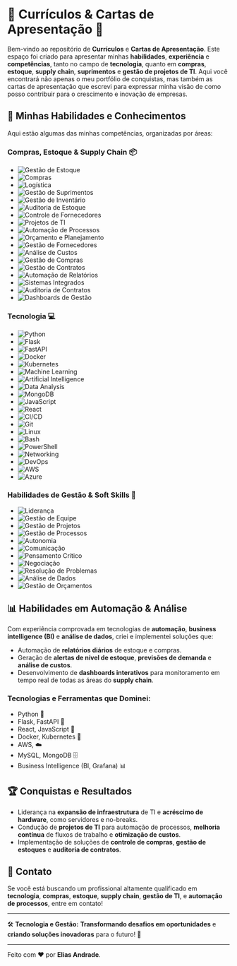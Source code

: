 # 🚀 **Currículos & Cartas de Apresentação** 💼

Bem-vindo ao repositório de **Currículos** e **Cartas de Apresentação**. Este espaço foi criado para apresentar minhas **habilidades**, **experiência** e **competências**, tanto no campo de **tecnologia**, quanto em **compras**, **estoque**, **supply chain**, **suprimentos** e **gestão de projetos de TI**. Aqui você encontrará não apenas o meu portfólio de conquistas, mas também as cartas de apresentação que escrevi para expressar minha visão de como posso contribuir para o crescimento e inovação de empresas.

## 🔧 **Minhas Habilidades e Conhecimentos**

Aqui estão algumas das minhas competências, organizadas por áreas:

### **Compras, Estoque & Supply Chain 📦**
- ![Gestão de Estoque](https://img.shields.io/badge/Gestão%20de%20Estoques-100%25-yellow)
- ![Compras](https://img.shields.io/badge/Compras-95%25-yellow)
- ![Logística](https://img.shields.io/badge/Logística-90%25-yellow)
- ![Gestão de Suprimentos](https://img.shields.io/badge/Gestão%20de%20Suprimentos-85%25-yellow)
- ![Gestão de Inventário](https://img.shields.io/badge/Gestão%20de%20Inventário-95%25-yellow)
- ![Auditoria de Estoque](https://img.shields.io/badge/Auditoria%20de%20Estoques-85%25-yellow)
- ![Controle de Fornecedores](https://img.shields.io/badge/Controle%20de%20Fornecedores-80%25-yellow)
- ![Projetos de TI](https://img.shields.io/badge/Projetos%20de%20TI-90%25-yellow)
- ![Automação de Processos](https://img.shields.io/badge/Automação%20de%20Processos-85%25-yellow)
- ![Orçamento e Planejamento](https://img.shields.io/badge/Orçamento%20e%20Planejamento-90%25-yellow)
- ![Gestão de Fornecedores](https://img.shields.io/badge/Gestão%20de%20Fornecedores-75%25-yellow)
- ![Análise de Custos](https://img.shields.io/badge/Análise%20de%20Custos-85%25-yellow)
- ![Gestão de Compras](https://img.shields.io/badge/Gestão%20de%20Compras-80%25-yellow)
- ![Gestão de Contratos](https://img.shields.io/badge/Gestão%20de%20Contratos-80%25-yellow)
- ![Automação de Relatórios](https://img.shields.io/badge/Automação%20de%20Relatórios-90%25-yellow)
- ![Sistemas Integrados](https://img.shields.io/badge/Sistemas%20Integrados-85%25-yellow)
- ![Auditoria de Contratos](https://img.shields.io/badge/Auditoria%20de%20Contratos-75%25-yellow)
- ![Dashboards de Gestão](https://img.shields.io/badge/Dashboards%20de%20Gestão-80%25-yellow)

### **Tecnologia 💻**
- ![Python](https://img.shields.io/badge/Python-100%25-yellow)
- ![Flask](https://img.shields.io/badge/Flask-90%25-yellow)
- ![FastAPI](https://img.shields.io/badge/FastAPI-85%25-yellow)
- ![Docker](https://img.shields.io/badge/Docker-100%25-yellow)
- ![Kubernetes](https://img.shields.io/badge/Kubernetes-75%25-yellow)
- ![Machine Learning](https://img.shields.io/badge/Machine%20Learning-95%25-yellow)
- ![Artificial Intelligence](https://img.shields.io/badge/Artificial%20Intelligence-90%25-yellow)
- ![Data Analysis](https://img.shields.io/badge/Data%20Analysis-85%25-yellow)
- ![MongoDB](https://img.shields.io/badge/MongoDB-80%25-yellow)
- ![JavaScript](https://img.shields.io/badge/JavaScript-80%25-yellow)
- ![React](https://img.shields.io/badge/React-85%25-yellow)
- ![CI/CD](https://img.shields.io/badge/CI%2FCD-90%25-yellow)
- ![Git](https://img.shields.io/badge/Git-100%25-yellow)
- ![Linux](https://img.shields.io/badge/Linux-100%25-yellow)
- ![Bash](https://img.shields.io/badge/Bash-80%25-yellow)
- ![PowerShell](https://img.shields.io/badge/PowerShell-80%25-yellow)
- ![Networking](https://img.shields.io/badge/Networking-70%25-yellow)
- ![DevOps](https://img.shields.io/badge/DevOps-90%25-yellow)
- ![AWS](https://img.shields.io/badge/AWS-80%25-yellow)
- ![Azure](https://img.shields.io/badge/Azure-70%25-yellow)

### **Habilidades de Gestão & Soft Skills 🌟**
- ![Liderança](https://img.shields.io/badge/Liderança-80%25-yellow)
- ![Gestão de Equipe](https://img.shields.io/badge/Gestão%20de%20Equipe-85%25-yellow)
- ![Gestão de Projetos](https://img.shields.io/badge/Gestão%20de%20Projetos-90%25-yellow)
- ![Gestão de Processos](https://img.shields.io/badge/Gestão%20de%20Processos-90%25-yellow)
- ![Autonomia](https://img.shields.io/badge/Autonomia-85%25-yellow)
- ![Comunicação](https://img.shields.io/badge/Comunicação-85%25-yellow)
- ![Pensamento Crítico](https://img.shields.io/badge/Pensamento%20Crítico-90%25-yellow)
- ![Negociação](https://img.shields.io/badge/Negociação-80%25-yellow)
- ![Resolução de Problemas](https://img.shields.io/badge/Resolução%20de%20Problemas-90%25-yellow)
- ![Análise de Dados](https://img.shields.io/badge/Análise%20de%20Dados-85%25-yellow)
- ![Gestão de Orçamentos](https://img.shields.io/badge/Gestão%20de%20Orçamentos-85%25-yellow)

## 📊 **Habilidades em Automação & Análise**

Com experiência comprovada em tecnologias de **automação**, **business intelligence (BI)** e **análise de dados**, criei e implementei soluções que:

- Automação de **relatórios diários** de estoque e compras.
- Geração de **alertas de nível de estoque**, **previsões de demanda** e **análise de custos**.
- Desenvolvimento de **dashboards interativos** para monitoramento em tempo real de todas as áreas do **supply chain**.

### **Tecnologias e Ferramentas que Dominei:**
- Python 🐍
- Flask, FastAPI 🚀
- React, JavaScript 📱
- Docker, Kubernetes 🐳
- AWS, ☁️
- MySQL, MongoDB 🗄️
- Business Intelligence (BI, Grafana) 📊

## 🏆 **Conquistas e Resultados**
- Liderança na **expansão de infraestrutura** de TI e **acréscimo de hardware**, como servidores e no-breaks.
- Condução de **projetos de TI** para automação de processos, **melhoria contínua** de fluxos de trabalho e **otimização de custos**.
- Implementação de soluções de **controle de compras**, **gestão de estoques** e **auditoria de contratos**.

## 📩 **Contato**
Se você está buscando um profissional altamente qualificado em **tecnologia**, **compras**, **estoque**, **supply chain**, **gestão de TI**, e **automação de processos**, entre em contato!

---

🛠️ **Tecnologia e Gestão:** **Transformando desafios em oportunidades** e **criando soluções inovadoras** para o futuro! 🚀

---

Feito com ❤️ por **Elias Andrade**.
